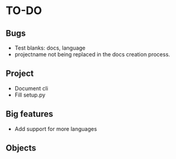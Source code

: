 # TO-DO

## Bugs
* Test blanks: docs, language
* projectname not being replaced in the docs creation process.

## Project
* Document cli
* Fill setup.py

## Big features
* Add support for more languages

## Objects